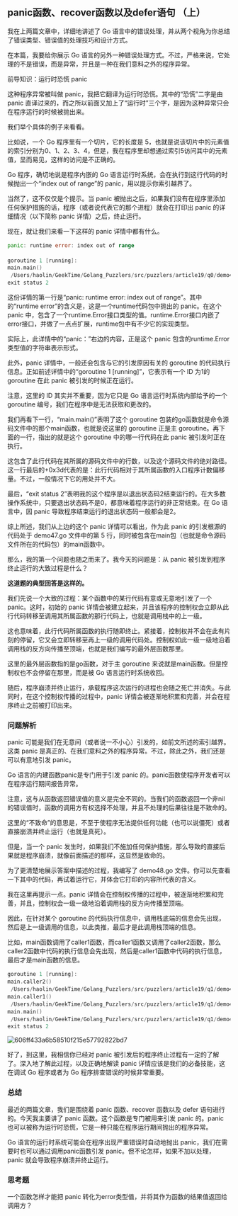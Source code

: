 ## panic函数、recover函数以及defer语句 （上）

我在上两篇文章中，详细地讲述了 Go 语言中的错误处理，并从两个视角为你总结了错误类型、错误值的处理技巧和设计方式。



在本篇，我要给你展示 Go 语言的另外一种错误处理方式。不过，严格来说，它处理的不是错误，而是异常，并且是一种在我们意料之外的程序异常。



前导知识：运行时恐慌 panic



这种程序异常被叫做 panic，我把它翻译为运行时恐慌。其中的“恐慌”二字是由 panic 直译过来的，而之所以前面又加上了“运行时”三个字，是因为这种异常只会在程序运行的时候被抛出来。



我们举个具体的例子来看看。



比如说，一个 Go 程序里有一个切片，它的长度是 5，也就是说该切片中的元素值的索引分别为0、1、2、3、4，但是，我在程序里却想通过索引5访问其中的元素值，显而易见，这样的访问是不正确的。



Go 程序，确切地说是程序内嵌的 Go 语言运行时系统，会在执行到这行代码的时候抛出一个“index out of range”的 panic，用以提示你索引越界了。



当然了，这不仅仅是个提示。当 panic 被抛出之后，如果我们没有在程序里添加任何保护措施的话，程序（或者说代表它的那个进程）就会在打印出 panic 的详细情况（以下简称 panic 详情）之后，终止运行。



现在，就让我们来看一下这样的 panic 详情中都有什么。

```go
panic: runtime error: index out of range

goroutine 1 [running]:
main.main()
 /Users/haolin/GeekTime/Golang_Puzzlers/src/puzzlers/article19/q0/demo47.go:5 +0x3d
exit status 2
```

这份详情的第一行是“panic: runtime error: index out of range”。其中的“runtime error”的含义是，这是一个runtime代码包中抛出的 panic。在这个 panic 中，包含了一个runtime.Error接口类型的值。runtime.Error接口内嵌了error接口，并做了一点点扩展，runtime包中有不少它的实现类型。



实际上，此详情中的“panic：”右边的内容，正是这个 panic 包含的runtime.Error类型值的字符串表示形式。



此外，panic 详情中，一般还会包含与它的引发原因有关的 goroutine 的代码执行信息。正如前述详情中的“goroutine 1 [running]”，它表示有一个 ID 为1的 goroutine 在此 panic 被引发的时候正在运行。



注意，这里的 ID 其实并不重要，因为它只是 Go 语言运行时系统内部给予的一个 goroutine 编号，我们在程序中是无法获取和更改的。



我们再看下一行，“main.main()”表明了这个 goroutine 包装的go函数就是命令源码文件中的那个main函数，也就是说这里的 goroutine 正是主 goroutine。再下面的一行，指出的就是这个 goroutine 中的哪一行代码在此 panic 被引发时正在执行。



这包含了此行代码在其所属的源码文件中的行数，以及这个源码文件的绝对路径。这一行最后的+0x3d代表的是：此行代码相对于其所属函数的入口程序计数偏移量。不过，一般情况下它的用处并不大。



最后，“exit status 2”表明我的这个程序是以退出状态码2结束运行的。在大多数操作系统中，只要退出状态码不是0，都意味着程序运行的非正常结束。在 Go 语言中，因 panic 导致程序结束运行的退出状态码一般都会是2。



综上所述，我们从上边的这个 panic 详情可以看出，作为此 panic 的引发根源的代码处于 demo47.go 文件中的第 5 行，同时被包含在main包（也就是命令源码文件所在的代码包）的main函数中。



那么，我的第一个问题也随之而来了。我今天的问题是：从 panic 被引发到程序终止运行的大致过程是什么？

**这道题的典型回答是这样的。**

我们先说一个大致的过程：某个函数中的某行代码有意或无意地引发了一个 panic。这时，初始的 panic 详情会被建立起来，并且该程序的控制权会立即从此行代码转移至调用其所属函数的那行代码上，也就是调用栈中的上一级。



这也意味着，此行代码所属函数的执行随即终止。紧接着，控制权并不会在此有片刻的停留，它又会立即转移至再上一级的调用代码处。控制权如此一级一级地沿着调用栈的反方向传播至顶端，也就是我们编写的最外层函数那里。



这里的最外层函数指的是go函数，对于主 goroutine 来说就是main函数。但是控制权也不会停留在那里，而是被 Go 语言运行时系统收回。



随后，程序崩溃并终止运行，承载程序这次运行的进程也会随之死亡并消失。与此同时，在这个控制权传播的过程中，panic 详情会被逐渐地积累和完善，并会在程序终止之前被打印出来。

### 问题解析

panic 可能是我们在无意间（或者说一不小心）引发的，如前文所述的索引越界。这类 panic 是真正的、在我们意料之外的程序异常。不过，除此之外，我们还是可以有意地引发 panic。



Go 语言的内建函数panic是专门用于引发 panic 的。panic函数使程序开发者可以在程序运行期间报告异常。



注意，这与从函数返回错误值的意义是完全不同的。当我们的函数返回一个非nil的错误值时，函数的调用方有权选择不处理，并且不处理的后果往往是不致命的。



这里的“不致命”的意思是，不至于使程序无法提供任何功能（也可以说僵死）或者直接崩溃并终止运行（也就是真死）。



但是，当一个 panic 发生时，如果我们不施加任何保护措施，那么导致的直接后果就是程序崩溃，就像前面描述的那样，这显然是致命的。



为了更清楚地展示答案中描述的过程，我编写了 demo48.go 文件。你可以先查看一下其中的代码，再试着运行它，并体会它打印的内容所代表的含义。



我在这里再提示一点。panic 详情会在控制权传播的过程中，被逐渐地积累和完善，并且，控制权会一级一级地沿着调用栈的反方向传播至顶端。



因此，在针对某个 goroutine 的代码执行信息中，调用栈底端的信息会先出现，然后是上一级调用的信息，以此类推，最后才是此调用栈顶端的信息。



比如，main函数调用了caller1函数，而caller1函数又调用了caller2函数，那么caller2函数中代码的执行信息会先出现，然后是caller1函数中代码的执行信息，最后才是main函数的信息。

```go
goroutine 1 [running]:
main.caller2()
 /Users/haolin/GeekTime/Golang_Puzzlers/src/puzzlers/article19/q1/demo48.go:22 +0x91
main.caller1()
 /Users/haolin/GeekTime/Golang_Puzzlers/src/puzzlers/article19/q1/demo48.go:15 +0x66
main.main()
 /Users/haolin/GeekTime/Golang_Puzzlers/src/puzzlers/article19/q1/demo48.go:9 +0x66
exit status 2
```

![606ff433a6b58510f215e57792822bd7](..\..\imgs\606ff433a6b58510f215e57792822bd7.webp)

好了，到这里，我相信你已经对 panic 被引发后的程序终止过程有一定的了解了。深入地了解此过程，以及正确地解读 panic 详情应该是我们的必备技能，这在调试 Go 程序或者为 Go 程序排查错误的时候非常重要。

### 总结

最近的两篇文章，我们是围绕着 panic 函数、recover 函数以及 defer 语句进行的。今天我主要讲了 panic 函数。这个函数是专门被用来引发 panic 的。panic 也可以被称为运行时恐慌，它是一种只能在程序运行期间抛出的程序异常。



Go 语言的运行时系统可能会在程序出现严重错误时自动地抛出 panic，我们在需要时也可以通过调用panic函数引发 panic。但不论怎样，如果不加以处理，panic 就会导致程序崩溃并终止运行。

### 思考题

一个函数怎样才能把 panic 转化为error类型值，并将其作为函数的结果值返回给调用方？